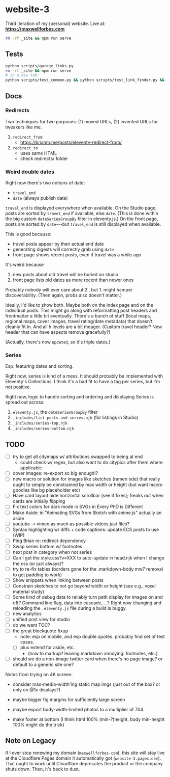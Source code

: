 # website-3

Third iteration of my (personal) website. Live at: **https://maxwellforbes.com**

```bash
rm -rf _site && npm run serve
```

## Tests

```bash
python scripts/garage_links.py
rm -rf _site && npm run serve
# in a new tab:
python scripts/test_common.py && python scripts/test_link_finder.py && python scripts/test_link_graph.py
```

## Docs

### Redirects

Two techniques for two purposes: (1) moved URLs, (2) invented URLs for tweakers like me.

1. `redirect_from`
   - https://brianm.me/posts/eleventy-redirect-from/
2. `redirect_to`
   - uses same HTML
   - check redirects/ folder

### Weird double dates

Right now there's two notions of date:

- `travel_end`
- `date` (always publish date)

`travel_end` is displayed everywhere when available. On the Studio page, posts are sorted by `travel_end` if available, else `date`. (This is done within the big custom `dateSeriesGroupBy` filter in eleventy.js.) On the front page, posts are sorted by `date`---but `travel_end` is still displayed when available.

This is good because:

- travel posts appear by their actual end date
- generating digests will correctly grab using `date`
- front page shows recent posts, even if travel was a while ago

It's weird because

1. new posts about old travel will be buried on studio
2. front page lists old dates as more recent than newer ones

Probably nobody will ever care about 2., but 1. might hamper discoverability. (Then again, probs also doesn't matter.)

Ideally, I'd like to show both. Maybe both on the index page and on the individual posts. This might go along with reformatting post headers and frontmatter a little bit eventually. There's a bunch of stuff (local maps, regional maps, cover images, travel rating/date metadata) that doesn't cleanly fit in. And all h levels are a bit meager. (Custom travel header? New header that can have aspects remove gracefully?)

(Actually, there's now `updated`, so it's triple dates.)

### Series

Esp. featuring dates and sorting.

Right now, series is kind of a mess. It should probably be implemented with Eleventy's Collections. I think it's a bad fit to have a tag per series, but I'm not positive.

Right now, logic to handle sorting and ordering and displaying Series is spread out across:

1. `eleventy.js`, the `dateSeriesGroupBy` filter
2. `_includes/list-posts-and-series.njk` (for listings in Studio)
3. `_includes/series-top.njk`
4. `_includes/series-bottom.njk`

## TODO

- [ ] try to get all citymaps w/ attributions swapped to being at end
  - could check w/ regex, but also want to do citypics after them where applicable
- [ ] cover images: re-export so big enough!?
- [ ] new macro or solution for images like sketches (ramen ode) that really ought to simply be constrained by max width or height (but want macro goodies like bg placeholder etc)
- [ ] Have card layout hide horizontal scrollbar (see if fixes); freaks out when cards are initially flipping
- [ ] Fix text colors for dark mode in SVGs in Every PhD is Different
- [ ] Make Aside: in "Animating SVGs from Sketch with anime.js" actually an aside
- [ ] ~~youtube -> vimeo as much as possible~~ videos just files?
- [ ] Syntax highlighting w/ diffs + code captions: update ECS posts to use (WIP)
- [ ] Ping Brian re: redirect dependency
- [ ] Swap series bottom w/ footnotes
- [ ] next post in category when not series
- [ ] Can I get the style.css?v=XXX to auto-update in head.njk when I change the css (or just always)?
- [ ] try to re-fix tables (borders gone for the .markdown-body mw7 removal to get padding to work)
- [ ] Show snippets when linking between posts
- [ ] Constrain sketches to not go beyond width or height (see e.g., voxel material study)
- [ ] Some kind of debug data to reliably turn path display for images on and off? Command line flag, data into cascade, ...? Right now changing and reloading the `.eleventy.js` file during a build is buggy.
- [ ] new analytics
- [ ] unified post view for studio
- [ ] do we want TOC?
- [ ] the great blockquote fixup
  - note: esp on mobile, and esp double quotes. probably find set of test cases.
  - [ ] plus extend for aside, etc.
    - (how to markup? leaving markdown annoying: footnotes, etc.)
- [ ] should we do a non-image twitter card when there's no page image? or default to a generic site one?

Notes from trying on 4K screen:

- consider max-media-width'ing static map imgs (just out of the box? or only on @1x displays?)

- maybe bigger fig margins for sufficiently large screen

- maybe export body-width-limited photos to a multiplier of 704

- make footer at bottom (I think html 100% (min-?)height, body min-height 100% might do the trick)

## Note on Legacy

If I ever stop renewing my domain (`maxwellforbes.com`), this site will stay live at the Cloudflare Pages domain it automatically got (`website-3.pages.dev`). That ought to work until Cloudflare deprecates the product or the company shuts down. Then, it's back to dust.
